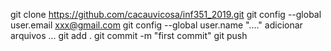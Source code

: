 git clone https://github.com/cacauvicosa/inf351_2019.git
git config --global user.email xxx@gmail.com
git config --global user.name "...."
adicionar arquivos ...
git add .
git commit -m "first commit"
git push 

